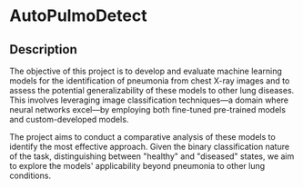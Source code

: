 # AutoPulmoDetect

## Description

The objective of this project is to develop and evaluate machine learning models for the identification of pneumonia from chest X-ray images and to assess the potential generalizability of these models to other lung diseases. This involves leveraging image classification techniques—a domain where neural networks excel—by employing both fine-tuned pre-trained models and custom-developed models.

The project aims to conduct a comparative analysis of these models to identify the most effective approach. Given the binary classification nature of the task, distinguishing between "healthy" and "diseased" states, we aim to explore the models' applicability beyond pneumonia to other lung conditions.

